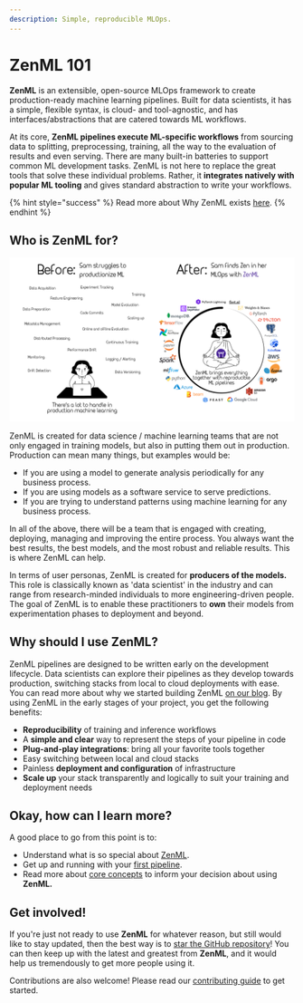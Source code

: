 ```yaml
---
description: Simple, reproducible MLOps.
---
```


# ZenML 101

**ZenML** is an extensible, open-source MLOps framework to create production-ready machine learning pipelines. 
Built for data scientists, it has a simple, flexible syntax, is cloud- and tool-agnostic, and has 
interfaces/abstractions that are catered towards ML workflows.

At its core, **ZenML pipelines execute ML-specific workflows** from sourcing data to splitting, preprocessing,
training, all the way to the evaluation of results and even serving. There are many built-in batteries to support 
common ML development tasks. ZenML is not here to replace the great tools that solve these individual problems. 
Rather, it **integrates natively with popular ML tooling** and gives standard abstraction to write your workflows.

{% hint style="success" %}
Read more about Why ZenML exists [here](why-zenml.md).
{% endhint %}

## Who is ZenML for?

![Before and after ZenML](../assets/sam-side-by-side-full-text.png)

ZenML is created for data science / machine learning teams that are not only engaged in training models, but also in 
putting them out in production. Production can mean many things, but examples would be:

* If you are using a model to generate analysis periodically for any business process.
* If you are using models as a software service to serve predictions.
* If you are trying to understand patterns using machine learning for any business process.

In all of the above, there will be a team that is engaged with creating, deploying, managing and improving the 
entire process. You always want the best results, the best models, and the most robust and reliable results. 
This is where ZenML can help.

In terms of user personas, ZenML is created for **producers of the models.** This role is classically known as 
'data scientist' in the industry and can range from research-minded individuals to more engineering-driven people. 
The goal of ZenML is to enable these practitioners to **own** their models from experimentation phases to 
deployment and beyond.

## Why should I use ZenML?

ZenML pipelines are designed to be written early on the development lifecycle. Data scientists can explore their 
pipelines as they develop towards production, switching stacks from local to cloud deployments with ease. You can 
read more about why we started building ZenML [on our blog](https://blog.zenml.io/why-zenml/). By using ZenML in 
the early stages of your project, you get the following benefits:

- **Reproducibility** of training and inference workflows
- A **simple and clear** way to represent the steps of your pipeline in code
- **Plug-and-play integrations**: bring all your favorite tools together
- Easy switching between local and cloud stacks
- Painless **deployment and configuration** of infrastructure
- **Scale up** your stack transparently and logically to suit your training and deployment needs

## Okay, how can I learn more?

A good place to go from this point is to:

* Understand what is so special about [ZenML](why-zenml.md).
* Get up and running with your [first pipeline](quickstart-guide.md).
* Read more about [core concepts](core-concepts.md) to inform your decision about using **ZenML.**

## Get involved!

If you're just not ready to use **ZenML** for whatever reason, but still would like to stay updated, then the best 
way is to [star the GitHub repository](https://github.com/zenml-io/zenml)! You can then keep up with the latest and 
greatest from **ZenML**, and it would help us tremendously to get more people using it.

Contributions are also welcome! Please read our [contributing guide](../../../CONTRIBUTING.md) to get started.
